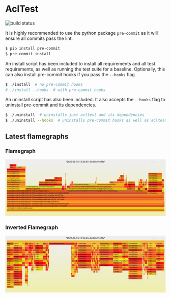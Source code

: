 # AclTest
![build status](https://github.com/taliamax/acltest/workflows/build/badge.svg)


It is highly recommended to use the python package `pre-commit` as it will ensure all commits pass the lint.

```bash
$ pip install pre-commit
$ pre-commit install
```

An install script has been included to install all requirements and all test requirements, as well as running the test suite for a baseline. Optionally, this can also install pre-commit hooks if you pass the `--hooks` flag

```bash
$ ./install  # no pre-commit hooks
# ./install --hooks  # with pre-commit hooks
```

An uninstall script has also been included. It also accepts the `--hooks` flag to uninstall pre-commit and its dependencies.

```bash
$ ./uninstall  # uninstalls just acltest and its dependencies
$ ./uninstall --hooks  # uninstalls pre-commit hooks as well as acltest
```


## Latest flamegraphs

### Flamegraph
[![regular flamegraph](./docs/latest.svg)](https://taliamax.github.io/acltest/latest.svg)

### Inverted Flamegraph
[![inverted flamegraph](./docs/latest_inverted.svg)](https://taliamax.github.io/acltest/latest_inverted.svg)

